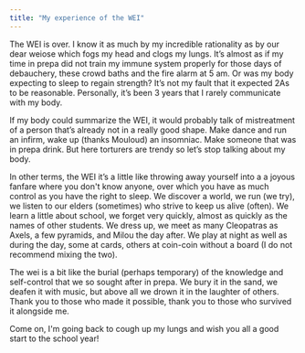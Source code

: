 ```yaml
---
title: "My experience of the WEI"
---
```


The WEI is over. I know it as much by my incredible rationality as by our dear weiose which fogs my head and clogs my lungs. It’s almost as if my time in prepa did not train my immune system properly for those days of debauchery, these crowd baths and the fire alarm at 5 am. Or was my body expecting to sleep to regain strength? It’s not my fault that it expected 2As to be reasonable. Personally, it’s been 3 years that I rarely communicate with my body.

If my body could summarize the WEI, it would probably talk of mistreatment of a person that’s already not in a really good shape. Make dance and run an infirm, wake up (thanks Mouloud) an insomniac. Make someone that was in prepa drink. But here torturers are trendy so let’s stop talking about my body.

In other terms, the WEI it’s a little like throwing away yourself into a a joyous fanfare where you don't know anyone, over which you have as much control as you have the right to sleep. We discover a world, we run (we try), we listen to our elders (sometimes) who strive to keep us alive (often). We learn a little about school, we forget very quickly, almost as quickly as the names of other students. We dress up, we meet as many Cleopatras as Axels, a few pyramids, and Milou the day after. We play at night as well as during the day, some at cards, others at coin-coin without a board (I do not recommend mixing the two).

The wei is a bit like the burial (perhaps temporary) of the knowledge and self-control that we so sought after in prepa. We bury it in the sand, we deafen it with music, but above all we drown it in the laughter of others. Thank you to those who made it possible, thank you to those who survived it alongside me.

Come on, I'm going back to cough up my lungs and wish you all a good start to the school year!